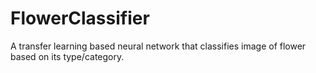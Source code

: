 # FlowerClassifier
A transfer learning based neural network that classifies image of flower based on its type/category.
